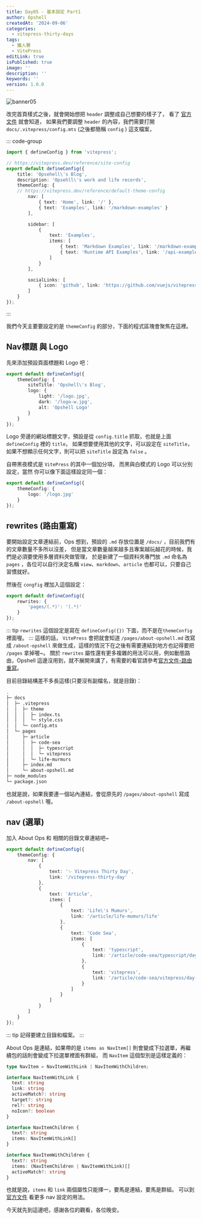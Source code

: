 ```yaml
---
title: Day05 - 基本設定 Part1
author: Opshell
createdAt: '2024-09-06'
categories:
  - vitepress-thirty-days
tags:
  - 鐵人賽
  - VitePress
editLink: true
isPublished: true
image: ''
description: ''
keywords: ''
version: 1.0.0
---
```

![banner05](https://ithelp.ithome.com.tw/upload/images/20240906/2010991860UjaFgbno.png)

改完首頁樣式之後，就會開始想把 `header` 調整成自己想要的樣子了，
看了 [官方文件](https://vitepress.dev/zh/reference/default-theme-nav) 就會知道，
如果我們要調整 `header` 的內容，我們需要打開 `docs/.vitepress/config.mts` (之後都簡稱 `config` ) 這支檔案，

::: code-group
```ts [config.mts]
import { defineConfig } from 'vitepress';

// https://vitepress.dev/reference/site-config
export default defineConfig({
    title: 'Opsehell\'s Blog',
    description: 'Opsehll\'s work and life records',
    themeConfig: {
    // https://vitepress.dev/reference/default-theme-config
        nav: [
            { text: 'Home', link: '/' },
            { text: 'Examples', link: '/markdown-examples' }
        ],

        sidebar: [
            {
                text: 'Examples',
                items: [
                    { text: 'Markdown Examples', link: '/markdown-examples' },
                    { text: 'Runtime API Examples', link: '/api-examples' }
                ]
            }
        ],

        socialLinks: [
            { icon: 'github', link: 'https://github.com/vuejs/vitepress' }
        ]
    }
});
```
:::

我們今天主要要設定的是 `themeConfig` 的部分，下面的程式區塊會聚焦在這裡。

## Nav標題 與 Logo
先來添加預設頁面標題和 Logo 吧：
```ts
export default defineConfig({
    themeConfig: {
        siteTitle: 'Opshell\'s Blog',
        logo: {
            light: '/logo.jpg',
            dark: '/logo-w.jpg',
            alt: 'Opshell Logo'
        }
    }
});
```
Logo 旁邊的網站標題文字，預設是從 `config.title` 抓取，也就是上面 `defineConfig` 裡的 `title`，
如果想要使用其他的文字，可以設定在 `siteTitle`，如果不想顯示任何文字，則可以把 `siteTitle` 設定為 `false` 。

自帶黑夜模式是 `VitePress` 的其中一個加分項，
而黑與白模式的 Logo 可以分別設定，當然 你可以像下面這樣設定同一個：
```ts
export default defineConfig({
    themeConfig: {
        logo: '/logo.jpg'
    }
});
```

## rewrites (路由重寫)
要開始設定文章連結前，Ops 想到，預設的 `.md` 存放位置是 `/docs/` ，目前我們有的文章數量不多所以沒差，
但是當文章數量越來越多且專案越玩越花的時候，我們是必須要使用多層資料夾做管理，
於是新建了一個資料夾專門放 `.md` 命名為 `pages` ，各位可以自行決定名稱 `view`、`markdown`、`article` 也都可以，只要自己習慣就好。

然後在 `congfig` 裡加入這個設定：
```ts
export default defineConfig({
    rewrites: {
        'pages/(.*)': '(.*)'
    }
});
```
::: tip
`rewrites` 這個設定是寫在 `defineConfig({})` 下面，而不是在`themeConfig`裡面喔。
:::
這樣的話， `VitePress` 會把就會知道 `/pages/about-opshell.md` 改寫成 `/about-opshell` 來做生成，這樣的情況下在之後有需要連結到地方也記得要把 `/pages` 拿掉喔~。
關於 `rewrites` 屬性還有更多複雜的用法可以用，例如動態路由，Opshell 這邊沒用到，就不展開來講了，有需要的看官請參考[官方文件-路由重寫](https://vitepress.dev/zh/guide/routing#route-rewrites)。

目前目錄結構差不多長這樣(只要沒有副檔名，就是目錄)：
```sh
.
├─ docs
│  ├─ .vitepress
│  │  ├─ theme
│  │  │  ├─ index.ts
│  │  │  └─ style.css
│  │  └─ config.mts
│  └─ pages
│     ├─ article
│     │  ├─ code-sea
│     │  │  ├─ typescript
│     │  │  └─ vitepress
│     │  └─ life-murmurs
│     ├─ index.md
│     └─ about-opshell.md
├─ node_modules
└─ package.json
```
也就是說，如果我要連一個站內連結，會從原先的 `/pages/about-opshell` 寫成 `/about-opshell` 喔。

## nav (選單)
加入 About Ops 和 相關的目錄文章連結吧~
```ts
export default defineConfig({
    themeConfig: {
        nav: [
            {
                text: '✨️ Vitepress Thirty Day',
                link: '/vitepress-thirty-day'
            },
            {
                text: 'Article',
                items: [
                    {
                        text: 'Life\'s Mumurs',
                        link: '/article/life-mumurs/life'
                    },
                    {
                        text: 'Code Sea',
                        items: [
                            {
                                text: 'typescript',
                                link: '/article/code-sea/typescript/day-1'
                            },
                            {
                                text: 'vitepress',
                                link: '/article/code-sea/vitepress/day-1'
                            }
                        ]
                    }
                ]
            }
        ]
    }
});
```
::: tip
記得要建立目錄和檔案。
:::

About Ops 是連結，如果帶的是 `items as NavItem[]` 則會變成下拉選單，再繼續包的話則會變成下拉選單裡面有群組，
而 `NavItem` 這個型別是這樣定義的：
```ts
type NavItem = NavItemWithLink | NavItemWithChildren;

interface NavItemWithLink {
  text: string
  link: string
  activeMatch?: string
  target?: string
  rel?: string
  noIcon?: boolean
}

interface NavItemChildren {
  text?: string
  items: NavItemWithLink[]
}

interface NavItemWithChildren {
  text?: string
  items: (NavItemChildren | NavItemWithLink)[]
  activeMatch?: string
}
```
也就是說，`items` 和 `link` 兩個屬性只能擇一，要馬是連結，要馬是群組。
可以到 [官方文件](https://vitepress.dev/zh/reference/default-theme-nav) 看更多 nav 設定的用法。

今天就先到這邊吧，感謝各位的觀看，各位晚安。
